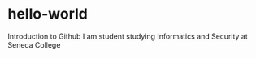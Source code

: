 # hello-world
Introduction to Github
I am student studying Informatics and Security at Seneca College
